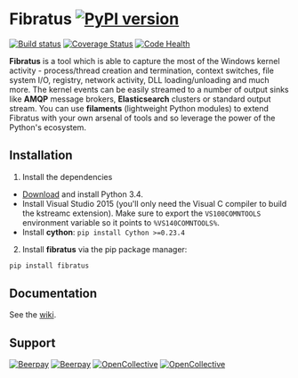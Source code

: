 Fibratus [![PyPI version](https://badge.fury.io/py/fibratus.svg)](https://badge.fury.io/py/fibratus)
========
[![Build status](https://ci.appveyor.com/api/projects/status/dlvxhc0j026ikcyv?svg=true)](https://ci.appveyor.com/project/rabbitstack/fibratus)
[![Coverage Status](https://codecov.io/gh/rabbitstack/fibratus/branch/master/graph/badge.svg)](https://codecov.io/gh/rabbitstack/fibratus)
[![Code Health](https://landscape.io/github/rabbitstack/fibratus/master/landscape.svg?style=flat)](https://landscape.io/github/rabbitstack/fibratus/master)

**Fibratus** is a tool which is able to capture the most of the Windows kernel activity - process/thread creation and termination, 
context switches, file system I/O, registry, network activity, DLL loading/unloading and much more. The kernel events can be easily streamed to a number of output sinks like **AMQP** message brokers, **Elasticsearch** clusters or standard output stream.
You can use **filaments** (lightweight Python modules) to extend Fibratus with your own arsenal of tools and so leverage the power of the Python's ecosystem.

## Installation

1. Install the dependencies
  * [Download](https://www.python.org/ftp/python/3.4.0/python-3.4.0.amd64.msi) and install Python 3.4.
  * Install Visual Studio 2015 (you'll only need the Visual C compiler to build the kstreamc extension). Make sure to export the `VS100COMNTOOLS` environment variable so it points to `%VS140COMNTOOLS%`. 
  * Install **cython**: `pip install Cython >=0.23.4`
2. Install **fibratus** via the pip package manager:

```bash
pip install fibratus
```
## Documentation

See the [wiki](https://github.com/rabbitstack/fibratus/wiki/Running).

## Support

[![Beerpay](https://beerpay.io/rabbitstack/fibratus/badge.svg?style=beer-square)](https://beerpay.io/rabbitstack/fibratus) 
[![Beerpay](https://beerpay.io/rabbitstack/fibratus/make-wish.svg?style=flat-square)](https://beerpay.io/rabbitstack/fibratus?focus=wish)
[![OpenCollective](https://opencollective.com/fibratus/backers/badge.svg)](https://opencollective.com/fibratus) 
[![OpenCollective](https://opencollective.com/fibratus/sponsors/badge.svg)](https://opencollective.com/fibratus)

